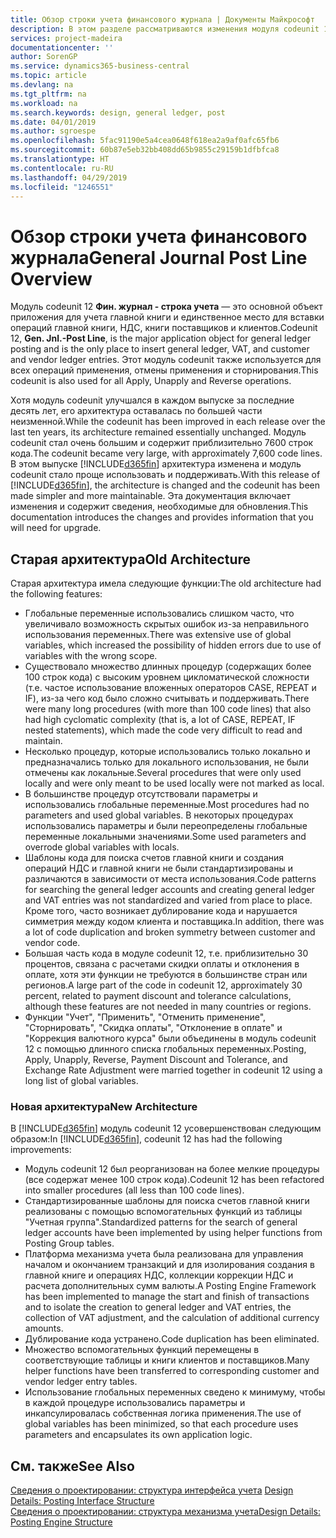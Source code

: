 ```yaml
---
title: Обзор строки учета финансового журнала | Документы Майкрософт
description: В этом разделе рассматриваются изменения модуля codeunit 12 **Фин. журнал - строка учета** — это основной объект приложения для учета главной книги и единственное место для вставки операций главной книги, НДС, книги поставщиков и клиентов.
services: project-madeira
documentationcenter: ''
author: SorenGP
ms.service: dynamics365-business-central
ms.topic: article
ms.devlang: na
ms.tgt_pltfrm: na
ms.workload: na
ms.search.keywords: design, general ledger, post
ms.date: 04/01/2019
ms.author: sgroespe
ms.openlocfilehash: 5fac91190e5a4cea0648f618ea2a9af0afc65fb6
ms.sourcegitcommit: 60b87e5eb32bb408dd65b9855c29159b1dfbfca8
ms.translationtype: HT
ms.contentlocale: ru-RU
ms.lasthandoff: 04/29/2019
ms.locfileid: "1246551"
---
```

# <a name="general-journal-post-line-overview"></a><span data-ttu-id="136ca-103">Обзор строки учета финансового журнала</span><span class="sxs-lookup"><span data-stu-id="136ca-103">General Journal Post Line Overview</span></span>
<span data-ttu-id="136ca-104">Модуль codeunit 12 **Фин. журнал - строка учета** — это основной объект приложения для учета главной книги и единственное место для вставки операций главной книги, НДС, книги поставщиков и клиентов.</span><span class="sxs-lookup"><span data-stu-id="136ca-104">Codeunit 12, **Gen. Jnl.-Post Line**, is the major application object for general ledger posting and is the only place to insert general ledger, VAT, and customer and vendor ledger entries.</span></span> <span data-ttu-id="136ca-105">Этот модуль codeunit также используется для всех операций применения, отмены применения и сторнирования.</span><span class="sxs-lookup"><span data-stu-id="136ca-105">This codeunit is also used for all Apply, Unapply and Reverse operations.</span></span>  
  
<span data-ttu-id="136ca-106">Хотя модуль codeunit улучшался в каждом выпуске за последние десять лет, его архитектура оставалась по большей части неизменной.</span><span class="sxs-lookup"><span data-stu-id="136ca-106">While the codeunit has been improved in each release over the last ten years, its architecture remained essentially unchanged.</span></span> <span data-ttu-id="136ca-107">Модуль codeunit стал очень большим и содержит приблизительно 7600 строк кода.</span><span class="sxs-lookup"><span data-stu-id="136ca-107">The codeunit became very large, with approximately 7,600 code lines.</span></span> <span data-ttu-id="136ca-108">В этом выпуске [!INCLUDE[d365fin](includes/d365fin_md.md)] архитектура изменена и модуль codeunit стало проще использовать и поддерживать.</span><span class="sxs-lookup"><span data-stu-id="136ca-108">With this release of [!INCLUDE[d365fin](includes/d365fin_md.md)], the architecture is changed and the codeunit has been made simpler and more maintainable.</span></span> <span data-ttu-id="136ca-109">Эта документация включает изменения и содержит сведения, необходимые для обновления.</span><span class="sxs-lookup"><span data-stu-id="136ca-109">This documentation introduces the changes and provides information that you will need for upgrade.</span></span>  
  
## <a name="old-architecture"></a><span data-ttu-id="136ca-110">Старая архитектура</span><span class="sxs-lookup"><span data-stu-id="136ca-110">Old Architecture</span></span>  
<span data-ttu-id="136ca-111">Старая архитектура имела следующие функции:</span><span class="sxs-lookup"><span data-stu-id="136ca-111">The old architecture had the following features:</span></span>  
  
* <span data-ttu-id="136ca-112">Глобальные переменные использовались слишком часто, что увеличивало возможность скрытых ошибок из-за неправильного использования переменных.</span><span class="sxs-lookup"><span data-stu-id="136ca-112">There was extensive use of global variables, which increased the possibility of hidden errors due to use of variables with the wrong scope.</span></span>  
* <span data-ttu-id="136ca-113">Существовало множество длинных процедур (содержащих более 100 строк кода) с высоким уровнем цикломатической сложности (т.е. частое использование вложенных операторов CASE, REPEAT и IF), из-за чего код было сложно считывать и поддерживать.</span><span class="sxs-lookup"><span data-stu-id="136ca-113">There were many long procedures (with more than 100 code lines) that also had high cyclomatic complexity (that is, a lot of CASE, REPEAT, IF nested statements), which made the code very difficult to read and maintain.</span></span>  
* <span data-ttu-id="136ca-114">Несколько процедур, которые использовались только локально и предназначались только для локального использования, не были отмечены как локальные.</span><span class="sxs-lookup"><span data-stu-id="136ca-114">Several procedures that were only used locally and were only meant to be used locally were not marked as local.</span></span>  
* <span data-ttu-id="136ca-115">В большинстве процедур отсутствовали параметры и использовались глобальные переменные.</span><span class="sxs-lookup"><span data-stu-id="136ca-115">Most procedures had no parameters and used global variables.</span></span> <span data-ttu-id="136ca-116">В некоторых процедурах использовались параметры и были переопределены глобальные переменные локальными значениями.</span><span class="sxs-lookup"><span data-stu-id="136ca-116">Some used parameters and overrode global variables with locals.</span></span>  
* <span data-ttu-id="136ca-117">Шаблоны кода для поиска счетов главной книги и создания операций НДС и главной книги не были стандартизированы и различаются в зависимости от места использования.</span><span class="sxs-lookup"><span data-stu-id="136ca-117">Code patterns for searching the general ledger accounts and creating general ledger and VAT entries was not standardized and varied from place to place.</span></span> <span data-ttu-id="136ca-118">Кроме того, часто возникает дублирование кода и нарушается симметрия между кодом клиента и поставщика.</span><span class="sxs-lookup"><span data-stu-id="136ca-118">In addition, there was a lot of code duplication and broken symmetry between customer and vendor code.</span></span>  
* <span data-ttu-id="136ca-119">Большая часть кода в модуле codeunit 12, т.е. приблизительно 30 процентов, связана с расчетами скидки оплаты и отклонения в оплате, хотя эти функции не требуются в большинстве стран или регионов.</span><span class="sxs-lookup"><span data-stu-id="136ca-119">A large part of the code in codeunit 12, approximately 30 percent, related to payment discount and tolerance calculations, although these features are not needed in many countries or regions.</span></span>  
* <span data-ttu-id="136ca-120">Функции "Учет", "Применить", "Отменить применение", "Сторнировать", "Скидка оплаты", "Отклонение в оплате" и "Коррекция валютного курса" были объединены в модуль codeunit 12 с помощью длинного списка глобальных переменных.</span><span class="sxs-lookup"><span data-stu-id="136ca-120">Posting, Apply, Unapply, Reverse, Payment Discount and Tolerance, and Exchange Rate Adjustment were married together in codeunit 12 using a long list of global variables.</span></span>  
  
### <a name="new-architecture"></a><span data-ttu-id="136ca-121">Новая архитектура</span><span class="sxs-lookup"><span data-stu-id="136ca-121">New Architecture</span></span>  
<span data-ttu-id="136ca-122">В [!INCLUDE[d365fin](includes/d365fin_md.md)] модуль codeunit 12 усовершенствован следующим образом:</span><span class="sxs-lookup"><span data-stu-id="136ca-122">In [!INCLUDE[d365fin](includes/d365fin_md.md)], codeunit 12 has had the following improvements:</span></span>  
  
* <span data-ttu-id="136ca-123">Модуль codeunit 12 был реорганизован на более мелкие процедуры (все содержат менее 100 строк кода).</span><span class="sxs-lookup"><span data-stu-id="136ca-123">Codeunit 12 has been refactored into smaller procedures (all less than 100 code lines).</span></span>  
* <span data-ttu-id="136ca-124">Стандартизированные шаблоны для поиска счетов главной книги реализованы с помощью вспомогательных функций из таблицы "Учетная группа".</span><span class="sxs-lookup"><span data-stu-id="136ca-124">Standardized patterns for the search of general ledger accounts have been implemented by using helper functions from Posting Group tables.</span></span>  
* <span data-ttu-id="136ca-125">Платформа механизма учета была реализована для управления началом и окончанием транзакций и для изолирования создания в главной книге и операциях НДС, коллекции коррекции НДС и расчета дополнительных сумм валюты.</span><span class="sxs-lookup"><span data-stu-id="136ca-125">A Posting Engine Framework has been implemented to manage the start and finish of transactions and to isolate the creation to general ledger and VAT entries, the collection of VAT adjustment, and the calculation of additional currency amounts.</span></span>  
* <span data-ttu-id="136ca-126">Дублирование кода устранено.</span><span class="sxs-lookup"><span data-stu-id="136ca-126">Code duplication has been eliminated.</span></span>  
* <span data-ttu-id="136ca-127">Множество вспомогательных функций перемещены в соответствующие таблицы и книги клиентов и поставщиков.</span><span class="sxs-lookup"><span data-stu-id="136ca-127">Many helper functions have been transferred to corresponding customer and vendor ledger entry tables.</span></span>  
* <span data-ttu-id="136ca-128">Использование глобальных переменных сведено к минимуму, чтобы в каждой процедуре использовались параметры и инкапсулировалась собственная логика применения.</span><span class="sxs-lookup"><span data-stu-id="136ca-128">The use of global variables has been minimized, so that each procedure uses parameters and encapsulates its own application logic.</span></span>  
  
## <a name="see-also"></a><span data-ttu-id="136ca-129">См. также</span><span class="sxs-lookup"><span data-stu-id="136ca-129">See Also</span></span>  
<span data-ttu-id="136ca-130">[Сведения о проектировании: структура интерфейса учета](design-details-posting-interface-structure.md) </span><span class="sxs-lookup"><span data-stu-id="136ca-130">[Design Details: Posting Interface Structure](design-details-posting-interface-structure.md) </span></span>  
[<span data-ttu-id="136ca-131">Сведения о проектировании: структура механизма учета</span><span class="sxs-lookup"><span data-stu-id="136ca-131">Design Details: Posting Engine Structure</span></span>](design-details-posting-engine-structure.md)
